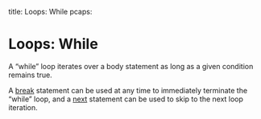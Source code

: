 title: Loops: While
pcaps:

Loops: While
================

A “while” loop iterates over a body statement as long as a given condition remains true.

A [break](https://www.bro.org/sphinx-git/script-reference/statements.html#keyword-break) 
statement can be used at any time to immediately terminate 
the “while” loop, and a 
[next](https://www.bro.org/sphinx-git/script-reference/statements.html#keyword-next) 
statement can be used to skip to the next loop iteration.

